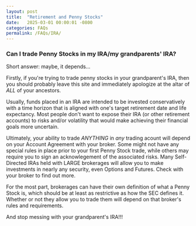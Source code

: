 ```yaml
---
layout: post
title:  "Retirement and Penny Stocks"
date:   2025-03-01 00:00:01 -0800
categories: FAQs
permalink: /FAQs/IRA/
---
```

### Can I trade Penny Stocks in my IRA/my grandparents' IRA?

Short answer: maybe, it depends...

Firstly, if you're trying to trade penny stocks in your grandparent's IRA, then you should probably leave this site and immediately apologize at the altar of *ALL* of your ancestors.

Usually, funds placed in an IRA are intended to be invested conservatively with a time horizon that is aligned with one's target retirement date and life expectancy.  Most people don't want to expose their IRA (or other retirement accounts) to risks and/or volatility that would make achieving their financial goals more uncertain.

Ultimately, your ability to trade *ANYTHING* in *any* trading acount will depend on your Account Agreement with your broker.  Some might not have any special rules in place prior to your first Penny Stock trade, while others may require you to sign an acknowlegement of the associated risks.  Many Self-Directed IRAs held with LARGE brokerages will allow you to make investments in nearly any security, even Options and Futures.  Check with your broker to find out more.

For the most part, brokerages can have their own definition of what a Penny Stock is, which should be at least as restrictive as how the SEC defines it.  Whether or not they allow you to trade them will depend on that broker's rules and requirements.  

And stop messing with your grandparent's IRA!!!